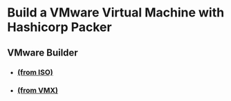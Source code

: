 # **Build a VMware Virtual Machine with Hashicorp Packer**

## **VMware Builder**

* ### **[(from ISO)](vmware-iso/docs/README.md)**

* ### **[(from VMX)](vmware-vmx/docs/README.md)**
